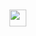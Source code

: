 <h1>
  <img src="https://media2.giphy.com/media/v1.Y2lkPTc5MGI3NjExenB3Y3ExbTNnZjJ3OXIzbnN3OXozMnZjN3g1NTlnZW8wbGZjZTdiZCZlcD12MV9pbnRlcm5hbF9naWZfYnlfaWQmY3Q9Zw/JmJMzlXOiI0dq/giphy.gif" width="30px"/>
</h1>
